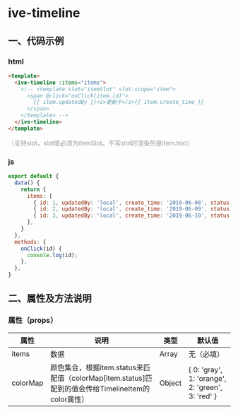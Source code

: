 # ive-timeline
## 一、代码示例
### html
```html
<template>
  <ive-timeline :items="items">
    <!-- <template slot="itemSlot" slot-scope="item">
      <span @click="onClick(item.id)">
        {{ item.updatedBy }}<i>更新于</i>{{ item.create_time }}
      </span>
    </template> -->
  </ive-timeline>
</template>
```
<span style="color: #999;">（支持slot，slot值必须为itemSlot。不写slot时渲染的是item.text）</span>
### js

```js
export default {
  data() {
    return {
      items: [
        { id: 1, updatedBy: 'local', create_time: '2019-06-08', status: 0 },
        { id: 2, updatedBy: 'local', create_time: '2019-06-09', status: 1 },
        { id: 3, updatedBy: 'local', create_time: '2019-06-10', status: 2 },
      ],
    }
  },
  methods: {
    onClick(id) {
      console.log(id);
    },
  },
}
```
## 二、属性及方法说明
### 属性（props）
| 属性 | 说明 | 类型 | 默认值 |
| ------ | ------ | ------ | ------ |
| items | 数据 | Array | 无（必填） |
| colorMap | 颜色集合，根据item.status来匹配值（colorMap[item.status]匹配到的值会传给TimelineItem的color属性） | Object | { 0: 'gray', 1: 'orange', 2: 'green', 3: 'red' } |